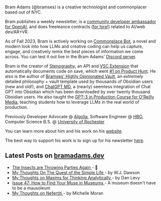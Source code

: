Bram Adams (@bramses) is a creative technologist and commonplacer based out of NYC. 

Bram publishes a weekly newsletter, is a [community developer ambassador for OpenAI](https://platform.openai.com/ambassadors), and does freeleance contracts ([for hire!](https://www.bramadams.dev/consulting/)) related to AI/web dev/AR+VR. 

As of Fall 2023, Bram is actively working on [Commonplace Bot](https://github.com/bramses/commonplace-bot), a novel and modern look into how LLMs and creative coding can help us capture, engage, and creatively remix the best pieces of information we come across. You can test it out live in the Bram Adams' [Discord server](https://discord.gg/GrgkFP3Je3).

Bram is the creator of [Stenography](https://stenography.dev), an API and [VSC Extension](https://marketplace.visualstudio.com/items?itemName=Stenography.stenography) that automatically documents code on save, which went [#1 on Product Hunt](https://www.producthunt.com/products/stenography#stenography). He also is the author of [Bramses' Highly Opinionated Vault](https://github.com/bramses/bramses-highly-opinionated-vault-2023), an extremely detailed philosophy + vault template used by thousands of Obsidian users (new and old!), and [ChatGPT MD](https://github.com/bramses/chatgpt-md), a (nearly) seemless integration of Chat GPT into Obsidian which has been downloaded by over twenty thousand Obsidian users. He also taught the [GPT-3 in Production Course for O'Reilly Media](https://www.oreilly.com/live-events/gpt-3-in-production/0636920065944/0636920071443/), teaching students how to leverage LLMs in the real world of production.

Previously Developer Advocate @ [Algolia](https://www.algolia.com/), Software Engineer @ [HBO](https://www.hbo.com/), Computer Science B.S. @ [University of Rochester](https://rochester.edu/)

You can learn more about him and his work on his [website](https://www.bramadams.dev/about/). 

The best way to support his work is to sign up for his newsletter [here](https://www.bramadams.dev/#/portal/).


## Latest Posts on [bramadams.dev](https://www.bramadams.dev/)

<!--START_SECTION:feed-->
* [ The Insects are Throwing Parties Again ](https:&#x2F;&#x2F;www.bramadams.dev&#x2F;core-dump-02-16-2024&#x2F;) - 🖕
* [ My Thoughts On The Quest of the Simple Life ](https:&#x2F;&#x2F;www.bramadams.dev&#x2F;my-thoughts-on-the-quest-of-the-simple-life&#x2F;) - by W.J. Dawson
* [ My Thoughts on Maxims for Thinking Analytically ](https:&#x2F;&#x2F;www.bramadams.dev&#x2F;my-thoughts-on-maxims-for-thinking-analytically&#x2F;) - by Dan Levy
* [ Issue 47: How to Find Your Muse in Museums ](https:&#x2F;&#x2F;www.bramadams.dev&#x2F;issue-47&#x2F;) - A museum doesn&#39;t have to be a mausoleum
* [ My Thoughts on Nefertiti ](https:&#x2F;&#x2F;www.bramadams.dev&#x2F;my-thoughts-on-nefertiti&#x2F;) - by Michelle Moran
<!--END_SECTION:feed-->
